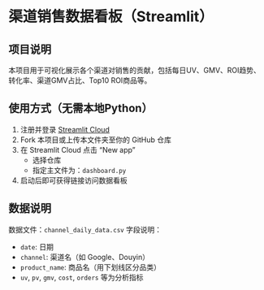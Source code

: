 # 渠道销售数据看板（Streamlit）

## 项目说明
本项目用于可视化展示各个渠道对销售的贡献，包括每日UV、GMV、ROI趋势、转化率、渠道GMV占比、Top10 ROI商品等。

## 使用方式（无需本地Python）
1. 注册并登录 [Streamlit Cloud](https://streamlit.io/cloud)
2. Fork 本项目或上传本文件夹至你的 GitHub 仓库
3. 在 Streamlit Cloud 点击 “New app”
   - 选择仓库
   - 指定主文件为：`dashboard.py`
4. 启动后即可获得链接访问数据看板

## 数据说明
数据文件：`channel_daily_data.csv`
字段说明：
- `date`: 日期
- `channel`: 渠道名（如 Google、Douyin）
- `product_name`: 商品名（用下划线区分品类）
- `uv`, `pv`, `gmv`, `cost`, `orders` 等为分析指标
